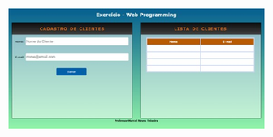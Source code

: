 

![image alt](https://github.com/EvanildoLeal/PROJETOS_WEB_PROGRAMMING/blob/0ff7c926c0f05f5fe14388caaeae9c708c5133c7/Exercicio_Web_Programming.jpg)
